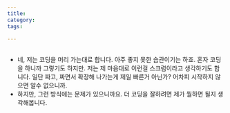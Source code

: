 ```yaml
---
title:
category:
tags:

---
```


## 

- 네, 저는 코딩을 머리 가는대로 합니다. 아주 좋지 못한 습관이기는 하죠. 혼자 코딩을 하니까 그렇기도 하지만. 저는 제 마음대로 이런걸 스크럼이라고 생각하기도 합니다. 일단 짜고, 짜면서 확장해 나가는게 제일 빠른거 아닌가? 어차피 시작하지 않으면 알수 없으니까. 
- 하지만, 그런 방식에는 문제가 있으니까요. 더 코딩을 잘하려면 제가 뭘하면 될지 생각해봅니다. 